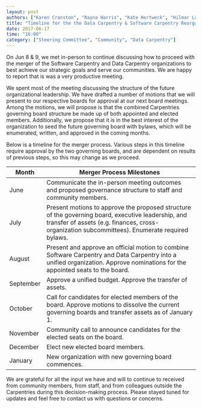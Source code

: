 ```yaml
---
layout: post
authors: ["Karen Cranston", "Rayna Harris", "Kate Hertweck", "Hilmar Lapp"]
title: "Timeline for the the Data Carpentry & Software Carpentry Reorganization"
date: 2017-06-17
time: "16:00"
category: ["Steering Committee", "Community", "Data Carpentry"]
---
```


On Jun 8 & 9, we met in-person to continue discussing how to proceed with the merger of the Software Carpentry and Data Carpentry organizations to best achieve our strategic goals and serve our communities. We are happy to report that is was a very productive meeting. 
 
We spent most of the meeting discussing the structure of the future organizational leadership. We have drafted a number of motions that we will present to our respective boards for approval at our next board meetings. Among the motions, we will propose is that the combined Carpentries governing board structure be made up of both appointed and elected members. Additionally, we propose that it is in the best interest of the organization to seed the future governing board with bylaws, which will be enumerated, written, and approved in the coming months. 
 
Below is a timeline for the merger process. Various steps in this timeline require approval by the two governing boards, and are dependent on results of previous steps, so this may change as we proceed. 
 
| Month | Merger Process Milestones | 
| --- | --- | 
|June | Communicate the in-person meeting outcomes and proposed governance structure to staff and community members. | 
|July | Present motions to approve the proposed structure of the governing board, executive leadership, and transfer of assets (e.g. finances, cross-organization subcommittees). Enumerate required bylaws.|
|August | Present and approve an official motion to combine Software Carpentry and Data Carpentry into a unified organization. Approve nominations for the appointed seats to the board.|
|September | Approve a unified budget. Approve the transfer of assets. |
|October | Call for candidates for elected members of the board. Approve motions to dissolve the current governing boards and transfer assets as of January 1. |
|November | Community call to announce candidates for the elected seats on the board.|
|December | Elect new elected board members.|
|January | New organization with new governing board commences. |
 
We are grateful for all the input we have and will to continue to received from community members, from staff, and from colleagues outside the Carpentries during this decision-making process. Please stayed tuned for updates and feel free to contact us with questions or concerns. 
